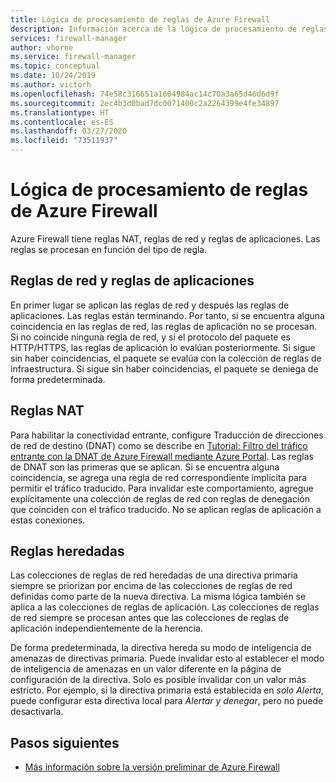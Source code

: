 ```yaml
---
title: Lógica de procesamiento de reglas de Azure Firewall
description: Información acerca de la lógica de procesamiento de reglas de Azure Firewall
services: firewall-manager
author: vhorne
ms.service: firewall-manager
ms.topic: conceptual
ms.date: 10/24/2019
ms.author: victorh
ms.openlocfilehash: 74e58c316651a1604984ac14c70a3a65d46d6d9f
ms.sourcegitcommit: 2ec4b3d0bad7dc0071400c2a2264399e4fe34897
ms.translationtype: HT
ms.contentlocale: es-ES
ms.lasthandoff: 03/27/2020
ms.locfileid: "73511937"
---
```

# <a name="azure-firewall-rule-processing-logic"></a>Lógica de procesamiento de reglas de Azure Firewall

Azure Firewall tiene reglas NAT, reglas de red y reglas de aplicaciones. Las reglas se procesan en función del tipo de regla.

## <a name="network-rules-and-applications-rules"></a>Reglas de red y reglas de aplicaciones

En primer lugar se aplican las reglas de red y después las reglas de aplicaciones. Las reglas están terminando. Por tanto, si se encuentra alguna coincidencia en las reglas de red, las reglas de aplicación no se procesan.  Si no coincide ninguna regla de red, y si el protocolo del paquete es HTTP/HTTPS, las reglas de aplicación lo evalúan posteriormente. Si sigue sin haber coincidencias, el paquete se evalúa con la colección de reglas de infraestructura. Si sigue sin haber coincidencias, el paquete se deniega de forma predeterminada.

## <a name="nat-rules"></a>Reglas NAT

Para habilitar la conectividad entrante, configure Traducción de direcciones de red de destino (DNAT) como se describe en [Tutorial: Filtro del tráfico entrante con la DNAT de Azure Firewall mediante Azure Portal](../firewall/tutorial-firewall-dnat.md). Las reglas de DNAT son las primeras que se aplican. Si se encuentra alguna coincidencia, se agrega una regla de red correspondiente implícita para permitir el tráfico traducido. Para invalidar este comportamiento, agregue explícitamente una colección de reglas de red con reglas de denegación que coinciden con el tráfico traducido. No se aplican reglas de aplicación a estas conexiones.

## <a name="inherited-rules"></a>Reglas heredadas

Las colecciones de reglas de red heredadas de una directiva primaria siempre se priorizan por encima de las colecciones de reglas de red definidas como parte de la nueva directiva. La misma lógica también se aplica a las colecciones de reglas de aplicación. Las colecciones de reglas de red siempre se procesan antes que las colecciones de reglas de aplicación independientemente de la herencia.

De forma predeterminada, la directiva hereda su modo de inteligencia de amenazas de directivas primaria. Puede invalidar esto al establecer el modo de inteligencia de amenazas en un valor diferente en la página de configuración de la directiva. Solo es posible invalidar con un valor más estricto. Por ejemplo, si la directiva primaria está establecida en *solo Alerta*, puede configurar esta directiva local para *Alertar y denegar*, pero no puede desactivarla.

## <a name="next-steps"></a>Pasos siguientes

- [Más información sobre la versión preliminar de Azure Firewall](overview.md)